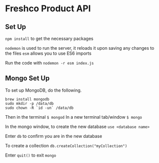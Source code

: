 # Freshco Product API

## Set Up

`npm install` to get the necessary packages

`nodemon` is used to run the server, it reloads it upon saving any changes to the files
`esm` allows you to use ES6 imports

Run the code with `nodemon -r esm index.js`

## Mongo Set Up

To set up MongoDB, do the following.

```
brew install mongodb
sudo mkdir -p /data/db
sudo chown -R `id -un` /data/db
```

Then in the terminal 
`$ mongod`
In a new terminal tab/window
`$ mongo`

In the mongo window, to create the new database
`use <database name>`

Enter `db` to confirm you are in the new database

To create a collection
`db.createCollection("myCollection")`

Enter `quit()` to exit `mongo`

